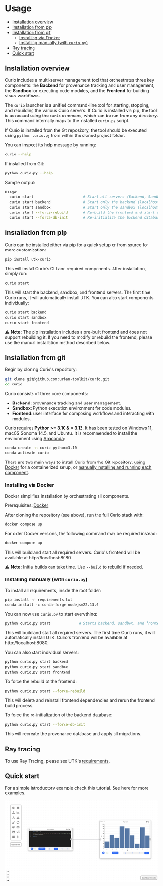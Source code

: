 # Usage

- [Installation overview](#installation-overview)
- [Installation from pip](#installation-from-pip)
- [Installation from git](#installation-from-git)
  - [Installing via Docker](#installing-via-docker)
  - [Installing manually (with `curio.py`)](#installing-manually-with-curiopy)
- [Ray tracing](#ray-tracing)
- [Quick start](#quick-start)


## Installation overview

Curio includes a multi-server management tool that orchestrates three key components: the **Backend** for provenance tracking and user management, the **Sandbox** for executing code modules, and the **Frontend** for building visual workflows.

The `curio` launcher is a unified command-line tool for starting, stopping, and rebuilding the various Curio servers. If Curio is installed via pip, the tool is accessed using the `curio` command, which can be run from any directory. This command internally maps to the installed `curio.py` script.

If Curio is installed from the Git repository, the tool should be executed using `python curio.py` from within the cloned project folder.

You can inspect its help message by running:

```bash
curio --help
```

If installed from Git:

```bash
python curio.py --help
```

Sample output:

```bash
Usage:
  curio start                       # Start all servers (Backend, Sandbox, Frontend)
  curio start backend               # Start only the backend (localhost:5002)
  curio start sandbox               # Start only the sandbox (localhost:2000)
  curio start --force-rebuild       # Re-build the frontend and start all servers
  curio start --force-db-init       # Re-initialize the backend database and start all servers
```

## Installation from pip

Curio can be installed either via pip for a quick setup or from source for more customization:

```bash
pip install utk-curio
```

This will install Curio’s CLI and required components. After installation, simply run:

```bash
curio start
```

This will start the backend, sandbox, and frontend servers. The first time Curio runs, it will automatically install UTK. You can also start components individually:


```bash
curio start backend
curio start sandbox
curio start frontend
```

⚠️ **Note:** The pip installation includes a pre-built frontend and does not support rebuilding it. If you need to modify or rebuild the frontend, please use the manual installation method described below.

## Installation from git



Begin by cloning Curio's repository:

```bash
git clone git@github.com:urban-toolkit/curio.git
cd curio
```

Curio consists of three core components:

* **Backend**: provenance tracking and user management.
* **Sandbox**: Python execution environment for code modules.
* **Frontend**: user interface for composing workflows and interacting with modules.

Curio requires **Python >= 3.10 & < 3.12**. It has been tested on Windows 11, macOS Sonoma 14.5, and Ubuntu. It is recommended to install the environment using [Anaconda](https://anaconda.org):

```bash
conda create -n curio python=3.10
conda activate curio
```

There are two main ways to install Curio from the Git repository: [using Docker](#installing-via-docker) for a containerized setup, or [manually installing and running each component](#installing-manually-with-curiopy).


### Installing via Docker

Docker simplifies installation by orchestrating all components.

Prerequisites: [Docker](https://docs.docker.com/get-started/get-docker/)

After cloning the repository (see above), run the full Curio stack with:

```bash
docker compose up
```

For older Docker versions, the following command may be required instead:
```bash
docker-compose up
```

This will build and start all required servers. Curio's frontend will be available at http://localhost:8080.

⚠️ **Note:** Initial builds can take time. Use `--build` to rebuild if needed.

### Installing manually (with `curio.py`)

To install all requirements, inside the root folder:

```console
pip install -r requirements.txt
conda install -c conda-forge nodejs=22.13.0
```

You can now use `curio.py` to start everything:

```bash
python curio.py start             # Starts backend, sandbox, and frontend
```

This will build and start all required servers. The first time Curio runs, it will automatically install UTK. Curio's frontend will be available at http://localhost:8080.

You can also start individual servers:

```bash
python curio.py start backend
python curio.py start sandbox
python curio.py start frontend
```

To force the rebuild of the frontend:

```bash
python curio.py start --force-rebuild
```

This will delete and reinstall frontend dependencies and rerun the frontend build process.

To force the re-initialization of the backend database:

```bash
python curio.py start --force-db-init
```

This will recreate the provenance database and apply all migrations.

## Ray tracing

To use Ray Tracing, please see UTK's [requirements](https://github.com/urban-toolkit/utk).

## Quick start

For a simple introductory example check [this](QUICK-START.md) tutorial. See [here](README.md) for more examples.

![Tutorial](images/final_result.png?raw=true)


